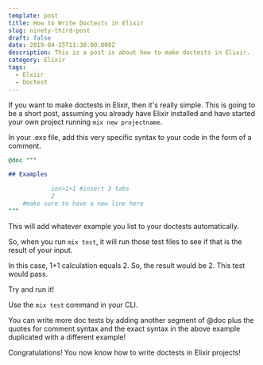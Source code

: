 ```yaml
---
template: post
title: How to Write Doctests in Elixir
slug: ninety-third-post
draft: false
date: 2019-04-25T11:30:00.000Z
description: This is a post is about how to make doctests in Elixir.
category: Elixir
tags:
  - Elxiir
  - Doctest
---
```


If you want to make doctests in Elixir, then it's really simple. This is going to be a short post, assuming you already have Elixir installed and have started your own project running `mix new projectname`.  

In your .exs file, add this very specific syntax to your code in the form of a comment. 

```elixir
@doc """

## Examples 

            iex>1+1 #insert 3 tabs
            2 
    #make sure to have a new line here
"""
```

This will add whatever example you list to your doctests automatically. 

So, when you run `mix test`, it will run those test files to see if that is the result of your input. 

In this case, 1+1 calculation equals 2. So, the result would be 2. This test would pass. 

Try and run it! 

Use the `mix test` command in your CLI. 

You can write more doc tests by adding another segment of @doc plus the quotes for comment syntax and the exact syntax in the above example duplicated with a different example! 

Congratulations! You now know how to write doctests in Elixir projects! 
